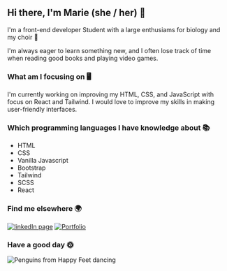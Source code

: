 
## Hi there, I'm Marie (she / her) 👋


I'm a front-end developer Student with a large enthusiams for biology and my choir 🌱


I'm always eager to learn something new, and I often lose track of time when reading good books and playing video games.


### What am I focusing on 🖥️
I'm currently working on improving my HTML, CSS, and JavaScript with focus on React and Tailwind. I would love to improve my skills in making user-friendly interfaces.

### Which programming languages I have knowledge about 📚
+ HTML
+ CSS
+ Vanilla Javascript
+ Bootstrap
+ Tailwind
+ SCSS
+ React


### Find me elsewhere 🌍
[![linkedIn page](https://img.shields.io/badge/LinkedIn-0077B5?style=for-the-badge&logo=linkedin&logoColor=white)](https://www.linkedin.com/in/marie-sæter-954821207/ "Redirect to LinkedIn page")
<a href='https://feulur.netlify.app' target="_blank"><img alt='Portfolio' src='https://img.shields.io/badge/Portfolio_website-100000?style=for-the-badge&logo=Portfolio&logoColor=6bdfdb&labelColor=6bdfdb&color=6bdfdb'/></a>

### Have a good day 🌞
![Penguins from Happy Feet dancing](https://media2.giphy.com/media/zHokhPIy6lwas/giphy.gif?cid=ecf05e47revu8qhnltufm383szqzqkj4jy5up7cn3znritrr&rid=giphy.gif&ct=g)
